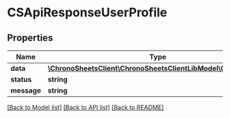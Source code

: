 # CSApiResponseUserProfile

## Properties
Name | Type | Description | Notes
------------ | ------------- | ------------- | -------------
**data** | [**\ChronoSheetsClient\ChronoSheetsClientLibModel\CSUserProfile**](CSUserProfile.md) |  | [optional] 
**status** | **string** |  | [optional] 
**message** | **string** |  | [optional] 

[[Back to Model list]](../README.md#documentation-for-models) [[Back to API list]](../README.md#documentation-for-api-endpoints) [[Back to README]](../README.md)


